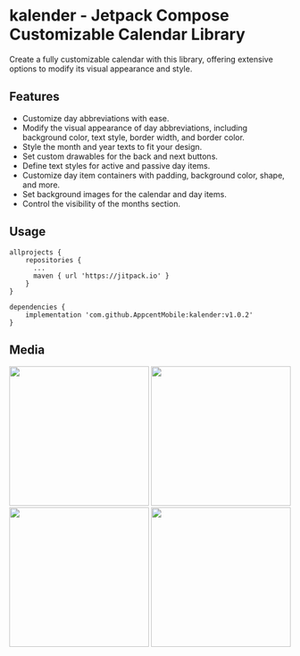 # kalender - Jetpack Compose Customizable Calendar Library
Create a fully customizable calendar with this library, offering extensive options to modify its visual appearance and style.

## Features

- Customize day abbreviations with ease.
- Modify the visual appearance of day abbreviations, including background color, text style, border width, and border color.
- Style the month and year texts to fit your design.
- Set custom drawables for the back and next buttons.
- Define text styles for active and passive day items.
- Customize day item containers with padding, background color, shape, and more.
- Set background images for the calendar and day items.
- Control the visibility of the months section.

## Usage
````
allprojects {
    repositories {
      ...
      maven { url 'https://jitpack.io' }
    }
}

dependencies {
    implementation 'com.github.AppcentMobile:kalender:v1.0.2'
}
````
## Media
<img src="https://github.com/AppcentMobile/kalender/assets/150251139/753db543-5a6f-405a-8645-30495f397bcc" width="250" />
<img src="https://github.com/AppcentMobile/kalender/assets/150251139/7b876ffb-fb23-4f26-a232-6a35361eb90b" width="250" />
<img src="https://github.com/AppcentMobile/kalender/assets/150251139/fe54f8a6-45a5-43ec-8daf-064e997bcc93" width="250" />
<img src="https://github.com/AppcentMobile/kalender/assets/150251139/0cfa6d40-080a-49c4-814d-31729d1d7cd4" width="250" />
